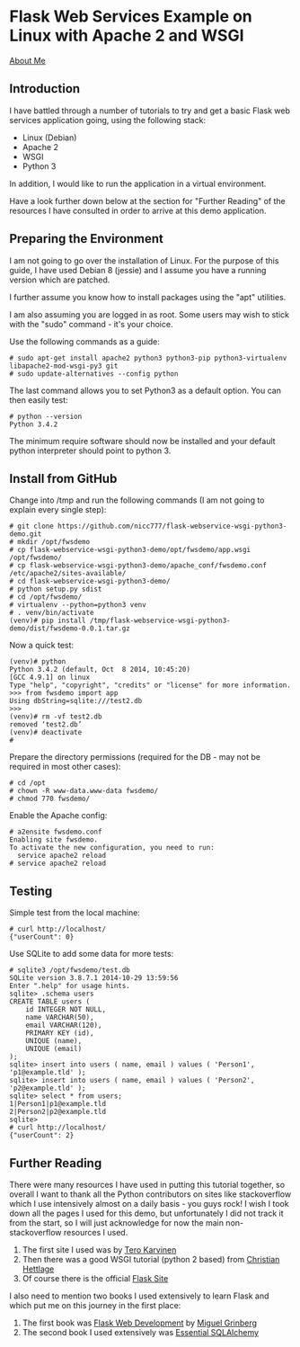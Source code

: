 # Flask Web Services Example on Linux with Apache 2 and WSGI

[About Me](about.me/nico.coetzee "About Nico Coetzee")

## Introduction

I have battled through a number of tutorials to try and get a basic Flask web services application going, using the following stack:

* Linux (Debian)
* Apache 2
* WSGI
* Python 3

In addition, I would like to run the application in a virtual environment.

Have a look further down below at the section for "Further Reading" of the resources I have consulted in order to arrive at this demo application.

## Preparing the Environment

I am not going to go over the installation of Linux. For the purpose of this guide, I have used Debian 8 (jessie) and I assume you have a running version which are patched.

I further assume you know how to install packages using the "apt" utilities.

I am also assuming you are logged in as root. Some users may wish to stick with the "sudo" command - it's your choice.

Use the following commands as a guide:

```
# sudo apt-get install apache2 python3 python3-pip python3-virtualenv libapache2-mod-wsgi-py3 git
# sudo update-alternatives --config python
```

The last command allows you to set Python3 as a default option. You can then easily test:

```
# python --version
Python 3.4.2
```

The minimum require software should now be installed and your default python interpreter should point to python 3.

## Install from GitHub

Change into /tmp and run the following commands (I am not going to explain every single step):

```
# git clone https://github.com/nicc777/flask-webservice-wsgi-python3-demo.git
# mkdir /opt/fwsdemo
# cp flask-webservice-wsgi-python3-demo/opt/fwsdemo/app.wsgi /opt/fwsdemo/
# cp flask-webservice-wsgi-python3-demo/apache_conf/fwsdemo.conf /etc/apache2/sites-available/
# cd flask-webservice-wsgi-python3-demo/
# python setup.py sdist
# cd /opt/fwsdemo/
# virtualenv --python=python3 venv
# . venv/bin/activate
(venv)# pip install /tmp/flask-webservice-wsgi-python3-demo/dist/fwsdemo-0.0.1.tar.gz
```

Now a quick test:

```
(venv)# python
Python 3.4.2 (default, Oct  8 2014, 10:45:20)
[GCC 4.9.1] on linux
Type "help", "copyright", "credits" or "license" for more information.
>>> from fwsdemo import app
Using dbString=sqlite:///test2.db
>>>
(venv)# rm -vf test2.db
removed ‘test2.db’
(venv)# deactivate
#
```

Prepare the directory permissions (required for the DB - may not be required in most other cases):

```
# cd /opt
# chown -R www-data.www-data fwsdemo/
# chmod 770 fwsdemo/
```

Enable the Apache config:

```
# a2ensite fwsdemo.conf
Enabling site fwsdemo.
To activate the new configuration, you need to run:
  service apache2 reload
# service apache2 reload
```

## Testing

Simple test from the local machine:

```
# curl http://localhost/
{"userCount": 0}
```

Use SQLite to add some data for more tests:

```
# sqlite3 /opt/fwsdemo/test.db
SQLite version 3.8.7.1 2014-10-29 13:59:56
Enter ".help" for usage hints.
sqlite> .schema users
CREATE TABLE users (
	id INTEGER NOT NULL,
	name VARCHAR(50),
	email VARCHAR(120),
	PRIMARY KEY (id),
	UNIQUE (name),
	UNIQUE (email)
);
sqlite> insert into users ( name, email ) values ( 'Person1', 'p1@example.tld' );
sqlite> insert into users ( name, email ) values ( 'Person2', 'p2@example.tld' );
sqlite> select * from users;
1|Person1|p1@example.tld
2|Person2|p2@example.tld
sqlite>
# curl http://localhost/
{"userCount": 2}
```

## Further Reading

There were many resources I have used in putting this tutorial together, so overall I want to thank all the Python contributors on sites like stackoverflow which I use intensively almost on a daily basis - you guys rock! I wish I took down all the pages I used for this demo, but unfortunately I did not track it from the start, so I will just acknowledge for now the main non-stackoverflow resources I used.

1. The first site I used was by [Tero Karvinen](http://terokarvinen.com/2016/deploy-flask-python3-on-apache2-ubuntu "Deploy Flask & Python3 on Apache2 & Ubuntu")
2. Then there was a good WSGI tutorial (python 2 based) from [Christian Hettlage](http://software.saao.ac.za/2014/10/29/deploying-a-flask-application-on-apache/ "Deploying a Flask application on Apache")
3. Of course there is the official [Flask Site](http://flask.pocoo.org/docs/0.10/ "Flask")

I also need to mention two books I used extensively to learn Flask and which put me on this journey in the first place:

1. The first book was [Flask Web Development](http://www.flaskbook.com "Flask Web Development") by [Miguel Grinberg](https://github.com/miguelgrinberg "GitHub")
2. The second book I used extensively was [Essential SQLAlchemy](http://shop.oreilly.com/product/0636920035800.do "Essential SQLAlchemy")

